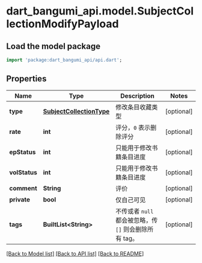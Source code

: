# dart_bangumi_api.model.SubjectCollectionModifyPayload

## Load the model package
```dart
import 'package:dart_bangumi_api/api.dart';
```

## Properties
Name | Type | Description | Notes
------------ | ------------- | ------------- | -------------
**type** | [**SubjectCollectionType**](SubjectCollectionType.md) | 修改条目收藏类型 | [optional] 
**rate** | **int** | 评分，`0` 表示删除评分 | [optional] 
**epStatus** | **int** | 只能用于修改书籍条目进度 | [optional] 
**volStatus** | **int** | 只能用于修改书籍条目进度 | [optional] 
**comment** | **String** | 评价 | [optional] 
**private** | **bool** | 仅自己可见 | [optional] 
**tags** | **BuiltList&lt;String&gt;** | 不传或者 `null` 都会被忽略，传 `[]` 则会删除所有 tag。 | [optional] 

[[Back to Model list]](../README.md#documentation-for-models) [[Back to API list]](../README.md#documentation-for-api-endpoints) [[Back to README]](../README.md)


